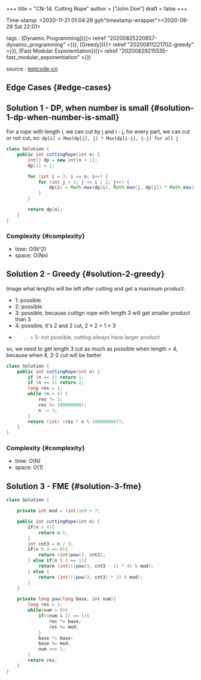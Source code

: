 +++
title = "CN-14. Cutting Rope"
author = ["John Doe"]
draft = false
+++

Time-stamp: <2020-11-21 01:04:29 gyh"timestamp-wrapper"><span class="timestamp">&lt;2020-08-29 Sat 22:01&gt;</span></span>

tags
: [Dynamic Programming]({{< relref "20200825220857-dynamic_programming" >}}), [Greedy]({{< relref "20200811221702-greedy" >}}), [Fast Modular Exponentiation]({{< relref "20200829215535-fast_modular_exponentiation" >}})

source
: [leetcode-cn](https://leetcode-cn.com/problems/jian-sheng-zi-lcof/)


## Edge Cases {#edge-cases}


## Solution 1 - DP, when number is small {#solution-1-dp-when-number-is-small}

For a rope with length i, we can cut by j and i - j, for every part, we can cut or not cut, so:
`dp[i] = Max(dp[j], j) * Max(dp[i-j], i-j) for all j`

```java
class Solution {
    public int cuttingRope(int n) {
        int[] dp = new int[n + 1];
        dp[1] = 1;

        for (int i = 2; i <= n; i++) {
            for (int j = 1; j <= i / 2; j++) {
                dp[i] = Math.max(dp[i], Math.max(j, dp[j]) * Math.max(i - j, dp[i - j]));
            }
        }

        return dp[n];
    }
}
```


### Complexity {#complexity}

-   time: O(N^2)
-   space: O(Nn)


## Solution 2 - Greedy {#solution-2-greedy}

Image what lengths will be left after cutting and get a maximum product:

-   1: possible
-   2: possible
-   3: possible, because cuttign rope with length 3 will get smaller product than 3
-   4: possible, it's 2 and 2 cut, 2 \* 2 > 1 \* 3
-   >= 5: not possible, cutting always have larger product

so, we need to get length 3 cut as much as possible when length > 4, because when 4, 2-2 cut will be better

```java
class Solution {
    public int cuttingRope(int n) {
        if (n == 2) return 1;
        if (n == 3) return 2;
        long res = 1;
        while (n > 4) {
            res *= 3;
            res %= 1000000007;
            n -= 3;
        }
        return (int) (res * n % 1000000007);
    }
}
```


### Complexity {#complexity}

-   time: O(N)
-   space: O(1)


## Solution 3 - FME {#solution-3-fme}

```java
class Solution {

    private int mod = (int)1e9 + 7;

    public int cuttingRope(int n) {
        if(n < 4){
            return n-1;
        }
        int cnt3 = n / 3;
        if(n % 3 == 0){
            return (int)pow(3, cnt3);
        } else if(n % 3 == 1){
            return (int)((pow(3, cnt3 - 1) * 4) % mod);
        } else {
            return (int)((pow(3, cnt3) * 2) % mod);
        }
    }

    private long pow(long base, int num){
        long res = 1;
        while(num > 0){
            if((num & 1) == 1){
                res *= base;
                res %= mod;
            }
            base *= base;
            base %= mod;
            num >>= 1;
        }
        return res;
    }
}
```

